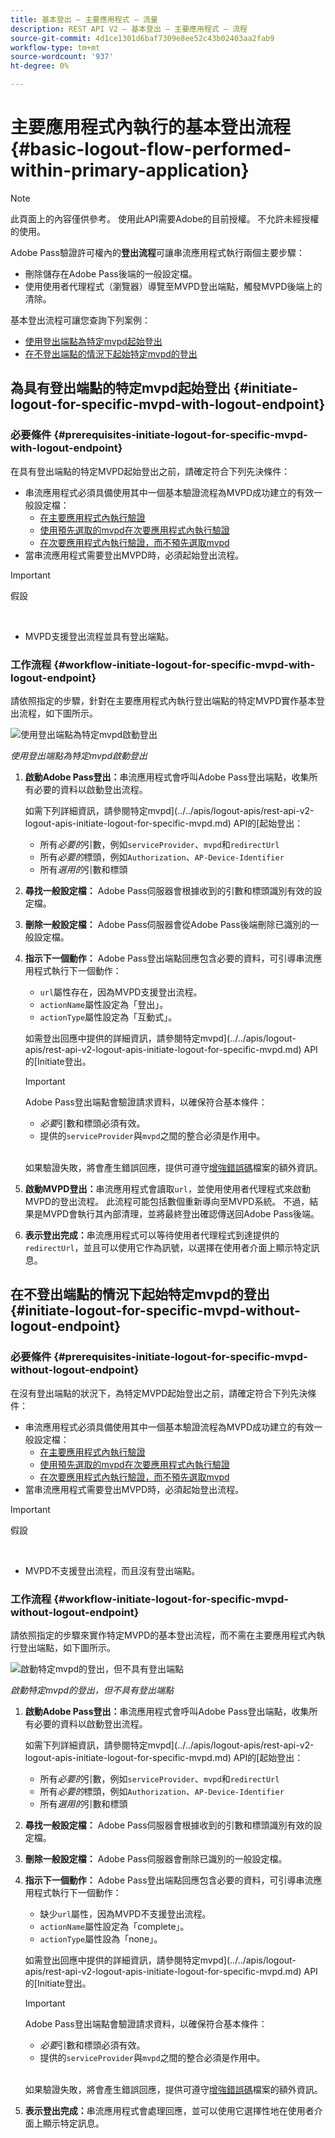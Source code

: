 ```yaml
---
title: 基本登出 — 主要應用程式 — 流量
description: REST API V2 — 基本登出 — 主要應用程式 — 流程
source-git-commit: 4d1ce1301d6baf7309e8ee52c43b02403aa2fab9
workflow-type: tm+mt
source-wordcount: '937'
ht-degree: 0%

---
```



# 主要應用程式內執行的基本登出流程 {#basic-logout-flow-performed-within-primary-application}

>[!NOTE]
>
> 此頁面上的內容僅供參考。 使用此API需要Adobe的目前授權。 不允許未經授權的使用。

Adobe Pass驗證許可權內的&#x200B;**登出流程**&#x200B;可讓串流應用程式執行兩個主要步驟：

* 刪除儲存在Adobe Pass後端的一般設定檔。
* 使用使用者代理程式（瀏覽器）導覽至MVPD登出端點，觸發MVPD後端上的清除。

基本登出流程可讓您查詢下列案例：

* [使用登出端點為特定mvpd起始登出](#initiate-logout-for-specific-mvpd-with-logout-endpoint)
* [在不登出端點的情況下起始特定mvpd的登出](#initiate-logout-for-specific-mvpd-without-logout-endpoint)

## 為具有登出端點的特定mvpd起始登出 {#initiate-logout-for-specific-mvpd-with-logout-endpoint}

### 必要條件 {#prerequisites-initiate-logout-for-specific-mvpd-with-logout-endpoint}

在具有登出端點的特定MVPD起始登出之前，請確定符合下列先決條件：

* 串流應用程式必須具備使用其中一個基本驗證流程為MVPD成功建立的有效一般設定檔：
   * [在主要應用程式內執行驗證](../basic-flows/rest-api-v2-basic-authentication-primary-application-flow.md)
   * [使用預先選取的mvpd在次要應用程式內執行驗證](../basic-flows/rest-api-v2-basic-authentication-secondary-application-flow.md)
   * [在次要應用程式內執行驗證，而不預先選取mvpd](../basic-flows/rest-api-v2-basic-authentication-secondary-application-flow.md)
* 當串流應用程式需要登出MVPD時，必須起始登出流程。

>[!IMPORTANT]
>
> 假設
>
> <br/>
> 
> * MVPD支援登出流程並具有登出端點。

### 工作流程 {#workflow-initiate-logout-for-specific-mvpd-with-logout-endpoint}

請依照指定的步驟，針對在主要應用程式內執行登出端點的特定MVPD實作基本登出流程，如下圖所示。

![使用登出端點為特定mvpd啟動登出](../../../assets/rest-api-v2/flows/basic-flows/rest-api-v2-initiate-logout-within-primary-application-for-specific-mvpd-with-logout-endpoint.png)

*使用登出端點為特定mvpd啟動登出*

1. **啟動Adobe Pass登出：**&#x200B;串流應用程式會呼叫Adobe Pass登出端點，收集所有必要的資料以啟動登出流程。

   如需下列詳細資訊，請參閱特定mvpd](../../apis/logout-apis/rest-api-v2-logout-apis-initiate-logout-for-specific-mvpd.md) API的[起始登出：
   * 所有&#x200B;_必要的_&#x200B;引數，例如`serviceProvider`、`mvpd`和`redirectUrl`
   * 所有&#x200B;_必要的_&#x200B;標頭，例如`Authorization`、`AP-Device-Identifier`
   * 所有&#x200B;_選用的_&#x200B;引數和標頭

1. **尋找一般設定檔：** Adobe Pass伺服器會根據收到的引數和標頭識別有效的設定檔。

1. **刪除一般設定檔：** Adobe Pass伺服器會從Adobe Pass後端刪除已識別的一般設定檔。

1. **指示下一個動作：** Adobe Pass登出端點回應包含必要的資料，可引導串流應用程式執行下一個動作：
   * `url`屬性存在，因為MVPD支援登出流程。
   * `actionName`屬性設定為「登出」。
   * `actionType`屬性設定為「互動式」。

   如需登出回應中提供的詳細資訊，請參閱特定mvpd](../../apis/logout-apis/rest-api-v2-logout-apis-initiate-logout-for-specific-mvpd.md) API的[Initiate登出。

   >[!IMPORTANT]
   >
   > Adobe Pass登出端點會驗證請求資料，以確保符合基本條件：
   >
   > * _必要_&#x200B;引數和標頭必須有效。
   > * 提供的`serviceProvider`與`mvpd`之間的整合必須是作用中。
   >
   > <br/>
   > 
   > 如果驗證失敗，將會產生錯誤回應，提供可遵守[增強錯誤碼](../../../enhanced-error-codes.md)檔案的額外資訊。

1. **啟動MVPD登出：**&#x200B;串流應用程式會讀取`url`，並使用使用者代理程式來啟動MVPD的登出流程。 此流程可能包括數個重新導向至MVPD系統。 不過，結果是MVPD會執行其內部清理，並將最終登出確認傳送回Adobe Pass後端。

1. **表示登出完成：**&#x200B;串流應用程式可以等待使用者代理程式到達提供的`redirectUrl`，並且可以使用它作為訊號，以選擇在使用者介面上顯示特定訊息。

## 在不登出端點的情況下起始特定mvpd的登出 {#initiate-logout-for-specific-mvpd-without-logout-endpoint}

### 必要條件 {#prerequisites-initiate-logout-for-specific-mvpd-without-logout-endpoint}

在沒有登出端點的狀況下，為特定MVPD起始登出之前，請確定符合下列先決條件：

* 串流應用程式必須具備使用其中一個基本驗證流程為MVPD成功建立的有效一般設定檔：
   * [在主要應用程式內執行驗證](../basic-flows/rest-api-v2-basic-authentication-primary-application-flow.md)
   * [使用預先選取的mvpd在次要應用程式內執行驗證](../basic-flows/rest-api-v2-basic-authentication-secondary-application-flow.md)
   * [在次要應用程式內執行驗證，而不預先選取mvpd](../basic-flows/rest-api-v2-basic-authentication-secondary-application-flow.md)
* 當串流應用程式需要登出MVPD時，必須起始登出流程。

>[!IMPORTANT]
>
> 假設
>
> <br/>
> 
> * MVPD不支援登出流程，而且沒有登出端點。

### 工作流程 {#workflow-initiate-logout-for-specific-mvpd-without-logout-endpoint}

請依照指定的步驟來實作特定MVPD的基本登出流程，而不需在主要應用程式內執行登出端點，如下圖所示。

![啟動特定mvpd的登出，但不具有登出端點](../../../assets/rest-api-v2/flows/basic-flows/rest-api-v2-initiate-logout-within-primary-application-for-specific-mvpd-without-logout-endpoint.png)

*啟動特定mvpd的登出，但不具有登出端點*

1. **啟動Adobe Pass登出：**&#x200B;串流應用程式會呼叫Adobe Pass登出端點，收集所有必要的資料以啟動登出流程。

   如需下列詳細資訊，請參閱特定mvpd](../../apis/logout-apis/rest-api-v2-logout-apis-initiate-logout-for-specific-mvpd.md) API的[起始登出：
   * 所有&#x200B;_必要的_&#x200B;引數，例如`serviceProvider`、`mvpd`和`redirectUrl`
   * 所有&#x200B;_必要的_&#x200B;標頭，例如`Authorization`、`AP-Device-Identifier`
   * 所有&#x200B;_選用的_&#x200B;引數和標頭

1. **尋找一般設定檔：** Adobe Pass伺服器會根據收到的引數和標頭識別有效的設定檔。

1. **刪除一般設定檔：** Adobe Pass伺服器會刪除已識別的一般設定檔。

1. **指示下一個動作：** Adobe Pass登出端點回應包含必要的資料，可引導串流應用程式執行下一個動作：
   * 缺少`url`屬性，因為MVPD不支援登出流程。
   * `actionName`屬性設定為「complete」。
   * `actionType`屬性設為「none」。

   如需登出回應中提供的詳細資訊，請參閱特定mvpd](../../apis/logout-apis/rest-api-v2-logout-apis-initiate-logout-for-specific-mvpd.md) API的[Initiate登出。

   >[!IMPORTANT]
   >
   > Adobe Pass登出端點會驗證請求資料，以確保符合基本條件：
   >
   > * _必要_&#x200B;引數和標頭必須有效。
   > * 提供的`serviceProvider`與`mvpd`之間的整合必須是作用中。
   >
   > <br/>
   > 
   > 如果驗證失敗，將會產生錯誤回應，提供可遵守[增強錯誤碼](../../../enhanced-error-codes.md)檔案的額外資訊。

1. **表示登出完成：**&#x200B;串流應用程式會處理回應，並可以使用它選擇性地在使用者介面上顯示特定訊息。
